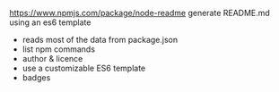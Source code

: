 
https://www.npmjs.com/package/node-readme
generate README.md using an es6 template

- reads most of the data from package.json
- list npm commands
- author & licence
- use a customizable ES6 template
- badges